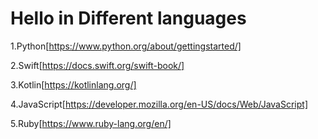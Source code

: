# Hello in Different languages

1.Python[https://www.python.org/about/gettingstarted/]

2.Swift[https://docs.swift.org/swift-book/]

3.Kotlin[https://kotlinlang.org/]

4.JavaScript[https://developer.mozilla.org/en-US/docs/Web/JavaScript]

5.Ruby[https://www.ruby-lang.org/en/]
